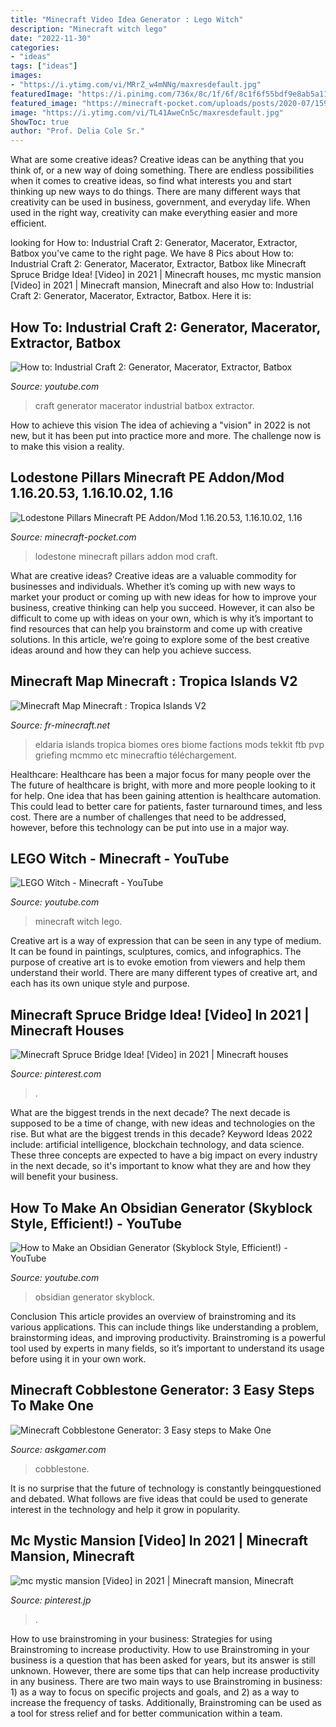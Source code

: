 ```yaml
---
title: "Minecraft Video Idea Generator : Lego Witch"
description: "Minecraft witch lego"
date: "2022-11-30"
categories:
- "ideas"
tags: ["ideas"]
images:
- "https://i.ytimg.com/vi/MRrZ_w4mNNg/maxresdefault.jpg"
featuredImage: "https://i.pinimg.com/736x/8c/1f/6f/8c1f6f55bdf9e8ab5a11f3ee58f458a7.jpg"
featured_image: "https://minecraft-pocket.com/uploads/posts/2020-07/1595425900_148249_71543fdc2cac43638f79d26b89572556_mv2.gif"
image: "https://i.ytimg.com/vi/TL41AweCn5c/maxresdefault.jpg"
ShowToc: true
author: "Prof. Delia Cole Sr."
---
```



What are some creative ideas?
Creative ideas can be anything that you think of, or a new way of doing something. There are endless possibilities when it comes to creative ideas, so find what interests you and start thinking up new ways to do things. There are many different ways that creativity can be used in business, government, and everyday life. When used in the right way, creativity can make everything easier and more efficient.

	

		
looking for How to: Industrial Craft 2: Generator, Macerator, Extractor, Batbox you've came to the right page. We have 8 Pics about How to: Industrial Craft 2: Generator, Macerator, Extractor, Batbox like Minecraft Spruce Bridge Idea! [Video] in 2021 | Minecraft houses, mc mystic mansion [Video] in 2021 | Minecraft mansion, Minecraft and also How to: Industrial Craft 2: Generator, Macerator, Extractor, Batbox. Here it is:
		
    
## How To: Industrial Craft 2: Generator, Macerator, Extractor, Batbox

<img loading=lazy src="https://i.ytimg.com/vi/ATl7VaDVxqo/maxresdefault.jpg" onerror="this.onerror=null;this.src='https://tse2.mm.bing.net/th?id=OIP.l4NwVUo_0e6qI3jrd8LUKgHaEK&amp;pid=15.1';" alt="How to: Industrial Craft 2: Generator, Macerator, Extractor, Batbox">

_Source: youtube.com_

>craft generator macerator industrial batbox extractor. 

	

How to achieve this vision
The idea of achieving a "vision" in 2022 is not new, but it has been put into practice more and more. The challenge now is to make this vision a reality.

    
## Lodestone Pillars Minecraft PE Addon/Mod 1.16.20.53, 1.16.10.02, 1.16

<img loading=lazy src="https://minecraft-pocket.com/uploads/posts/2020-07/1595425900_148249_71543fdc2cac43638f79d26b89572556_mv2.gif" onerror="this.onerror=null;this.src='https://tse4.mm.bing.net/th?id=OIP.jsowl4H_8nYQa64xqjq94QHaET&amp;pid=15.1';" alt="Lodestone Pillars Minecraft PE Addon/Mod 1.16.20.53, 1.16.10.02, 1.16">

_Source: minecraft-pocket.com_

>lodestone minecraft pillars addon mod craft. 

	

What are creative ideas?
Creative ideas are a valuable commodity for businesses and individuals. Whether it’s coming up with new ways to market your product or coming up with new ideas for how to improve your business, creative thinking can help you succeed. However, it can also be difficult to come up with ideas on your own, which is why it’s important to find resources that can help you brainstorm and come up with creative solutions. In this article, we’re going to explore some of the best creative ideas around and how they can help you achieve success.

    
## Minecraft Map Minecraft : Tropica Islands V2

<img loading=lazy src="https://fr-minecraft.net/upload/maps/images/fr-minecraft_map_35VS_eldaria_full_ouest_01_2500730.jpg" onerror="this.onerror=null;this.src='https://tse4.mm.bing.net/th?id=OIP.fWHGOrTky6H9axWpAT_Q1wHaEq&amp;pid=15.1';" alt="Minecraft Map Minecraft : Tropica Islands V2">

_Source: fr-minecraft.net_

>eldaria islands tropica biomes ores biome factions mods tekkit ftb pvp griefing mcmmo etc minecraftio téléchargement. 

	

Healthcare: Healthcare has been a major focus for many people over the
The future of healthcare is bright, with more and more people looking to it for help. One idea that has been gaining attention is healthcare automation. This could lead to better care for patients, faster turnaround times, and less cost. There are a number of challenges that need to be addressed, however, before this technology can be put into use in a major way.

    
## LEGO Witch - Minecraft - YouTube

<img loading=lazy src="https://i.ytimg.com/vi/MRrZ_w4mNNg/maxresdefault.jpg" onerror="this.onerror=null;this.src='https://tse3.mm.bing.net/th?id=OIP.6rWbOSizcliROYAhQh3RSQHaEK&amp;pid=15.1';" alt="LEGO Witch - Minecraft - YouTube">

_Source: youtube.com_

>minecraft witch lego. 

	

Creative art is a way of expression that can be seen in any type of medium. It can be found in paintings, sculptures, comics, and infographics. The purpose of creative art is to evoke emotion from viewers and help them understand their world. There are many different types of creative art, and each has its own unique style and purpose.

    
## Minecraft Spruce Bridge Idea! [Video] In 2021 | Minecraft Houses

<img loading=lazy src="https://i.pinimg.com/736x/25/db/92/25db92c6e07263563be826f734e767f7.jpg" onerror="this.onerror=null;this.src='https://tse4.mm.bing.net/th?id=OIP.mFVqbkUQ1VDUhPox1WWYAAHaNK&amp;pid=15.1';" alt="Minecraft Spruce Bridge Idea! [Video] in 2021 | Minecraft houses">

_Source: pinterest.com_

>. 

	

What are the biggest trends in the next decade?
The next decade is supposed to be a time of change, with new ideas and technologies on the rise. But what are the biggest trends in this decade? Keyword Ideas 2022 include: artificial intelligence, blockchain technology, and data science. These three concepts are expected to have a big impact on every industry in the next decade, so it's important to know what they are and how they will benefit your business.

    
## How To Make An Obsidian Generator (Skyblock Style, Efficient!) - YouTube

<img loading=lazy src="https://i.ytimg.com/vi/TL41AweCn5c/maxresdefault.jpg" onerror="this.onerror=null;this.src='https://tse3.mm.bing.net/th?id=OIP.N2wfNJ5w_pBXQ3kB4Pjl6AHaEK&amp;pid=15.1';" alt="How to Make an Obsidian Generator (Skyblock Style, Efficient!) - YouTube">

_Source: youtube.com_

>obsidian generator skyblock. 

	

Conclusion
This article provides an overview of brainstroming and its various applications. This can include things like understanding a problem, brainstorming ideas, and improving productivity. Brainstroming is a powerful tool used by experts in many fields, so it’s important to understand its usage before using it in your own work.

    
## Minecraft Cobblestone Generator: 3 Easy Steps To Make One

<img loading=lazy src="https://askgamer.com/wp-content/uploads/2021/06/maxresdefault-mm.jpg" onerror="this.onerror=null;this.src='https://tse2.mm.bing.net/th?id=OIP.Sj8DXk6XWQ7hdoEAmotX4AHaEK&amp;pid=15.1';" alt="Minecraft Cobblestone Generator: 3 Easy steps to Make One">

_Source: askgamer.com_

>cobblestone. 

	

It is no surprise that the future of technology is constantly beingquestioned and debated. What follows are five ideas that could be used to generate interest in the technology and help it grow in popularity.

    
## Mc Mystic Mansion [Video] In 2021 | Minecraft Mansion, Minecraft

<img loading=lazy src="https://i.pinimg.com/736x/8c/1f/6f/8c1f6f55bdf9e8ab5a11f3ee58f458a7.jpg" onerror="this.onerror=null;this.src='https://tse3.mm.bing.net/th?id=OIP.dKfwisXWIVoCl5Z8d_9c6AAAAA&amp;pid=15.1';" alt="mc mystic mansion [Video] in 2021 | Minecraft mansion, Minecraft">

_Source: pinterest.jp_

>. 

	

How to use brainstroming in your business: Strategies for using Brainstroming to increase productivity.
How to use Brainstroming in your business is a question that has been asked for years, but its answer is still unknown. However, there are some tips that can help increase productivity in any business. 
There are two main ways to use Brainstroming in business: 1) as a way to focus on specific projects and goals, and 2) as a way to increase the frequency of tasks. Additionally, Brainstroming can be used as a tool for stress relief and for better communication within a team.

